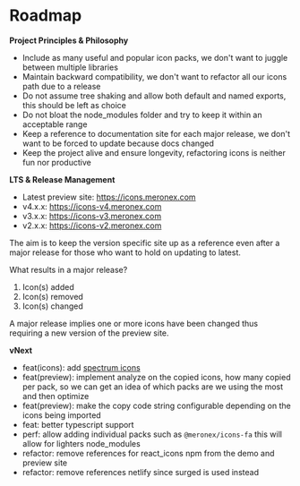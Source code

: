 # Roadmap

**Project Principles & Philosophy**
- Include as many useful and popular icon packs,  we don't want to juggle between multiple libraries
- Maintain backward compatibility, we don't want to refactor all our icons path due to a release 
- Do not assume tree shaking and allow both default and named exports, this should be left as choice  
- Do not bloat the node_modules folder and try to keep it within an acceptable range
- Keep a reference to documentation site for each major release, we don't want to be forced to update because docs changed 
- Keep the project alive and ensure longevity, refactoring icons is neither fun nor productive

**LTS & Release Management**

- Latest preview site: https://icons.meronex.com
- v4.x.x: https://icons-v4.meronex.com
- v3.x.x: https://icons-v3.meronex.com
- v2.x.x: https://icons-v2.meronex.com

The aim is to keep the version specific site up as a reference even after a major release for those who want to hold
on updating to latest.

What results in a major release?

1. Icon(s) added
2. Icon(s) removed
3. Icon(s) changed 

A major release implies one or more icons have been changed thus requiring a new version of the preview site. 

**vNext** 

- feat(icons): add [spectrum icons](https://lachlanjc.com/spectrum-icons/)
- feat(preview): implement analyze on the copied icons, how many copied per pack, so we can get an idea of 
which packs are we using the most and then optimize 
- feat(preview): make the copy code string configurable depending on the icons being imported
- feat: better typescript support
- perf: allow adding individual packs such as ```@meronex/icons-fa``` this will allow for lighters 
node_modules
- refactor: remove references for react_icons npm from the demo and preview site
- refactor: remove references netlify since surged is used instead
 

